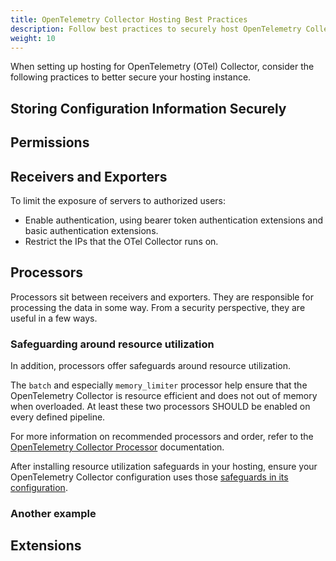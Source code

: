 ```yaml
---
title: OpenTelemetry Collector Hosting Best Practices
description: Follow best practices to securely host OpenTelemetry Collector.
weight: 10
---
```


When setting up hosting for OpenTelemetry (OTel) Collector, consider the
following practices to better secure your hosting instance.

## Storing Configuration Information Securely

<!--- TODO: SHOULD ensure sensitive configuration information is stored securely. How? -->

## Permissions

<!--- TODO: SHOULD not run the OpenTelemetry Collector as root/admin user. Why? (Give the reader motivation.) How do you do that?
- NOTE: MAY require privileged access for some components -->

## Receivers and Exporters

To limit the exposure of servers to authorized users:

- Enable authentication, using bearer token authentication extensions and basic
  authentication extensions.
- Restrict the IPs that the OTel Collector runs on.

## Processors

Processors sit between receivers and exporters. They are responsible for
processing the data in some way. From a security perspective, they are useful in
a few ways.

### Safeguarding around resource utilization

In addition, processors offer safeguards around resource utilization.

<!-- start same page content in otel-collector-configuration-best-practices -->

The `batch` and especially `memory_limiter` processor help ensure that the
OpenTelemetry Collector is resource efficient and does not out of memory when
overloaded. At least these two processors SHOULD be enabled on every defined
pipeline.

For more information on recommended processors and order, refer to the
[OpenTelemetry Collector Processor](https://github.com/open-telemetry/opentelemetry-collector/tree/main/processor)
documentation.

<!-- /end same page content in otel-collector-configuration-best-practices -->

After installing resource utilization safeguards in your hosting, ensure your
OpenTelemetry Collector configuration uses those
[safeguards in its configuration](/security/otel-collector-configuration-best-practices/).

### Another example

<!--- TODO: INSERT ADDITIONAL EXAMPLES HERE. -->

## Extensions

<!--- TODO: Extensions SHOULD NOT expose sensitive health or telemetry data. How? What can you do? -->
